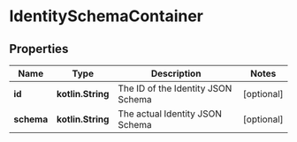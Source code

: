 
# IdentitySchemaContainer

## Properties
| Name | Type | Description | Notes |
| ------------ | ------------- | ------------- | ------------- |
| **id** | **kotlin.String** | The ID of the Identity JSON Schema |  [optional] |
| **schema** | **kotlin.String** | The actual Identity JSON Schema |  [optional] |



